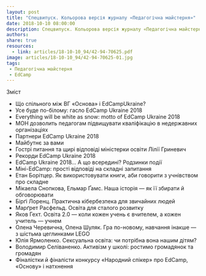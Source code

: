 ```yaml
---
layout: post
title: "Спецвипуск. Кольорова версія журналу «Педагогічна майстерня»"
date: 2018-10-10 08:00:00
description: Спецвипуск. Кольорова версія журналу «Педагогічна майстерня»
authors:
share: true
resources:
  - link: articles/18-10-10_94/42-94-70625.pdf
image: articles/18-10-10_94/42-94-70625-01.jpg
tags:
 - Педагогічна майстерня
 - EdCamp
---
```


Зміст

 * Що спільного між ВГ «Основа» і EdCampUkraine?
 * Усе буде по-білому: гасло EdCamp Ukraine 2018
 * Everything will be white as snow: motto of EdCamp Ukraine 2018
 * МОН дозволить педагогам підвищувати кваліфікацію в недержавних організаціях
 * Партнери EdCamp Ukraine 2018
 * Майбутнє за вами
 * Гострі питання та щирі відповіді міністерки освіти Лілії Гриневич
 * Рекорди EdCamp Ukraine 2018
 * EdCamp Ukraine 2018... А що всередині? Родзинки події
 * Міні-EdCamp: прості відповіді на складні запитання
 * Етан Борітцер. Як використовувати книги, аби говорити з учнівством про складне
 * Мікаела Снопкова, Ельмар Ґамс. Наша історія — як її збирати й обговорювати
 * Бірґі Лоренц. Практична кібербезпека для звичайних людей
 * Марґрет Расфельд. Освіта для сталого розвитку
 * Яков Гехт. Освіта 2.0 — коли кожен учень є вчителем, а кожен учитель — учнем
 * Олена Черевична, Олена Шуляк. Гра по-новому, навчання інакше — з шістьма цеглинками LEGO
 * Юлія Ярмоленко. Сексуальна освіта: чи потрібна вона нашим дітям?
 * Володимир Селіваненко. Активізм у школі: ростимо громадянок та громадян
 * Фіналістки й фіналісти конкурсу «Народний спікер» про EdCamp, «Основу» і натхнення
